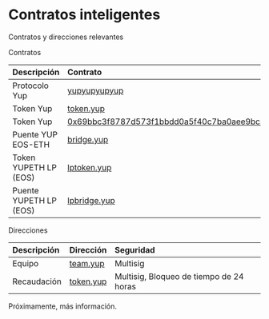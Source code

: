 # Contratos inteligentes

Contratos y direcciones relevantes

Contratos

| Descripción | Contrato | Cadena | Seguridad |
| :--- | :--- | :--- | :--- |
| Protocolo Yup | [yupyupyupyup](https://bloks.io/accounts/yupyupyupyup) | EOS | Multisig |
| Token Yup | [token.yup](https://bloks.io/tokens/YUP-eos-token.yup) | EOS | Multisig |
| Token Yup | [0x69bbc3f8787d573f1bbdd0a5f40c7ba0aee9bcc9](https://etherscan.io/token/0x69bbc3f8787d573f1bbdd0a5f40c7ba0aee9bcc9) | Ethereum | Pending |
| Puente YUP EOS-ETH | [bridge.yup](https://bloks.io/accounts/bridge.yup) | EOS | DSPs |
| Token YUPETH LP  \(EOS\) | [lptoken.yup](https://bloks.io/accounts/lptoken.yup) | EOS | Pending |
| Puente YUPETH LP \(EOS\) | [lpbridge.yup](https://bloks.io/accounts/lpbridge.yup) | EOS | Pending |

Direcciones

| Descripción | Dirección | Seguridad |
| :--- | :--- | :--- |
| Equipo | [team.yup](https://bloks.io/accounts/team.yup) | Multisig |
| Recaudación | [token.yup](https://bloks.io/accounts/treasury.yup) | Multisig, Bloqueo de tiempo de 24 horas |

Próximamente, más información.

